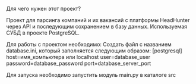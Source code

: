 Для чего нужен этот проект?

Проект для парсинга компаний и их вакансий с платформы HeadHunter через API и последующим сохранением в базу данных. Используемая СУБД в проекте PostgreSQL.

Для работы с проектом необходимо: Создать файл с названием database.ini, который заполняется следующим образом: 
[postgresql] 
host=имя_компьютера или localhost 
user=database_user 
password=database_password 
port=database_server_port

Для запуска необходимо запустить модуль main.py в каталоге src